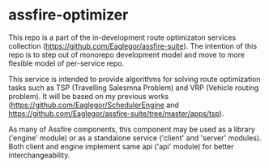 # assfire-optimizer

This repo is a part of the in-development route optimizaton services collection (https://github.com/Eaglegor/assfire-suite). The intention of this repo is to step out of monorepo development model and move to more flexible model of per-service repo.

This service is intended to provide algorithms for solving route optimization tasks such as TSP (Travelling Salesmna Problem) and VRP (Vehicle routing problem). It will be based on my previous works (https://github.com/Eaglegor/SchedulerEngine and https://github.com/Eaglegor/assfire-suite/tree/master/apps/tsp).

As many of Assfire components, this component may be used as a library ('engine' module) or as a standalone service ('client' and 'server' modules). Both client and engine implement same api ('api' module) for better interchangeability.